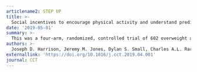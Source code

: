 ```yaml
---
articlename2: STEP UP
title: >-
  Social incentives to encourage physical activity and understand predictors (STEP UP): Design and rationale of a randomized trial among overweight and obese adults across the United States
date: '2019-05-01'
summary: >-
  This was a four-arm, randomized, controlled trial of 602 overweight and obese adults to evaluate the effectiveness of gamification interventions that leverage insights from behavioral economics to enhance either supportive, competitive, or collaborative social incentives. Daily step counts are monitored using wearable devices that transmit data to the study platform. Participants established a baseline step count, selected a step goal increase, and then were randomly assigned to control or one of three interventions for a 24-week intervention and 12-week follow-up period. To understand predictors of strong or poor performance, we had participants complete validated questionnaires on a range of areas including their personality, risk preferences, social network, and habits relating to physical activity, eating, and sleep. Trial enrollment was conducted in partnership with Deloitte Consulting and included employees from 40 states across the US. The STEP UP Trial represents a scalable model and interventions found to be effective could be deployed more broadly to increase physical activity.
authors: >-
  Joseph D. Harrison, Jeremy M. Jones, Dylan S. Small, Charles A.L. Rareshide, Gregory Szwartz, David Steier, James Guszcza, Pameljit Kalra, Brian Torio, Gregory Reh, Victoria Hilbert, Mitesh S. Patel
externallink: 'https://doi.org/10.1016/j.cct.2019.04.001'
journal: CCT
---
```


